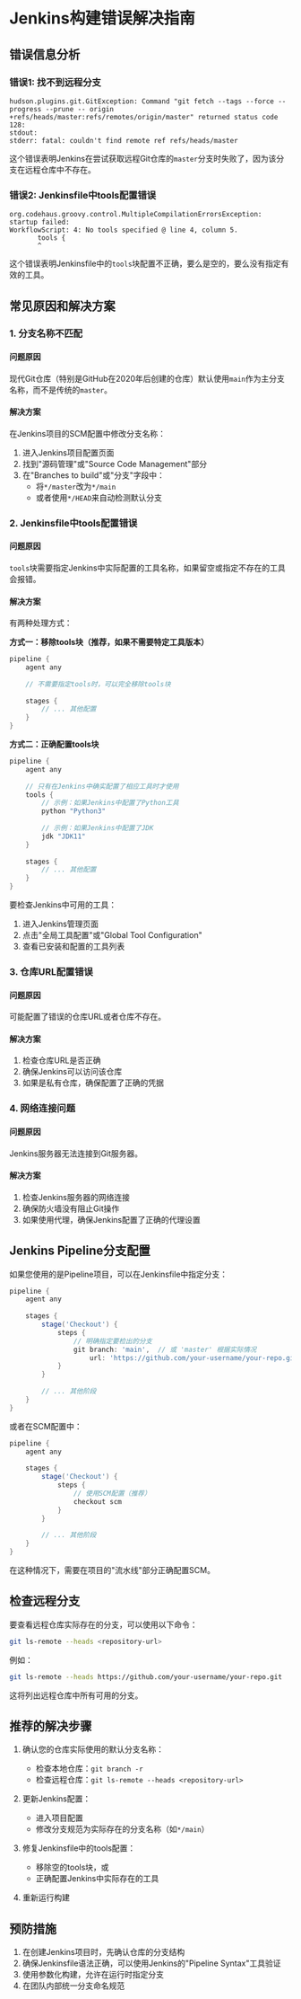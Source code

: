 # Jenkins构建错误解决指南

## 错误信息分析

### 错误1: 找不到远程分支
```
hudson.plugins.git.GitException: Command "git fetch --tags --force --progress --prune -- origin +refs/heads/master:refs/remotes/origin/master" returned status code 128:
stdout: 
stderr: fatal: couldn't find remote ref refs/heads/master
```

这个错误表明Jenkins在尝试获取远程Git仓库的`master`分支时失败了，因为该分支在远程仓库中不存在。

### 错误2: Jenkinsfile中tools配置错误
```
org.codehaus.groovy.control.MultipleCompilationErrorsException: startup failed:
WorkflowScript: 4: No tools specified @ line 4, column 5.
       tools {
       ^
```

这个错误表明Jenkinsfile中的`tools`块配置不正确，要么是空的，要么没有指定有效的工具。

## 常见原因和解决方案

### 1. 分支名称不匹配

#### 问题原因
现代Git仓库（特别是GitHub在2020年后创建的仓库）默认使用`main`作为主分支名称，而不是传统的`master`。

#### 解决方案
在Jenkins项目的SCM配置中修改分支名称：
1. 进入Jenkins项目配置页面
2. 找到"源码管理"或"Source Code Management"部分
3. 在"Branches to build"或"分支"字段中：
   - 将`*/master`改为`*/main`
   - 或者使用`*/HEAD`来自动检测默认分支

### 2. Jenkinsfile中tools配置错误

#### 问题原因
`tools`块需要指定Jenkins中实际配置的工具名称，如果留空或指定不存在的工具会报错。

#### 解决方案
有两种处理方式：

**方式一：移除tools块（推荐，如果不需要特定工具版本）**
```groovy
pipeline {
    agent any
    
    // 不需要指定tools时，可以完全移除tools块
    
    stages {
        // ... 其他配置
    }
}
```

**方式二：正确配置tools块**
```groovy
pipeline {
    agent any
    
    // 只有在Jenkins中确实配置了相应工具时才使用
    tools {
        // 示例：如果Jenkins中配置了Python工具
        python "Python3"
        
        // 示例：如果Jenkins中配置了JDK
        jdk "JDK11"
    }
    
    stages {
        // ... 其他配置
    }
}
```

要检查Jenkins中可用的工具：
1. 进入Jenkins管理页面
2. 点击"全局工具配置"或"Global Tool Configuration"
3. 查看已安装和配置的工具列表

### 3. 仓库URL配置错误

#### 问题原因
可能配置了错误的仓库URL或者仓库不存在。

#### 解决方案
1. 检查仓库URL是否正确
2. 确保Jenkins可以访问该仓库
3. 如果是私有仓库，确保配置了正确的凭据

### 4. 网络连接问题

#### 问题原因
Jenkins服务器无法连接到Git服务器。

#### 解决方案
1. 检查Jenkins服务器的网络连接
2. 确保防火墙没有阻止Git操作
3. 如果使用代理，确保Jenkins配置了正确的代理设置

## Jenkins Pipeline分支配置

如果您使用的是Pipeline项目，可以在Jenkinsfile中指定分支：

```groovy
pipeline {
    agent any
    
    stages {
        stage('Checkout') {
            steps {
                // 明确指定要检出的分支
                git branch: 'main',  // 或 'master' 根据实际情况
                    url: 'https://github.com/your-username/your-repo.git'
            }
        }
        
        // ... 其他阶段
    }
}
```

或者在SCM配置中：

```groovy
pipeline {
    agent any
    
    stages {
        stage('Checkout') {
            steps {
                // 使用SCM配置（推荐）
                checkout scm
            }
        }
        
        // ... 其他阶段
    }
}
```

在这种情况下，需要在项目的"流水线"部分正确配置SCM。

## 检查远程分支

要查看远程仓库实际存在的分支，可以使用以下命令：

```bash
git ls-remote --heads <repository-url>
```

例如：
```bash
git ls-remote --heads https://github.com/your-username/your-repo.git
```

这将列出远程仓库中所有可用的分支。

## 推荐的解决步骤

1. 确认您的仓库实际使用的默认分支名称：
   - 检查本地仓库：`git branch -r`
   - 检查远程仓库：`git ls-remote --heads <repository-url>`

2. 更新Jenkins配置：
   - 进入项目配置
   - 修改分支规范为实际存在的分支名称（如`*/main`）

3. 修复Jenkinsfile中的tools配置：
   - 移除空的tools块，或
   - 正确配置Jenkins中实际存在的工具

4. 重新运行构建

## 预防措施

1. 在创建Jenkins项目时，先确认仓库的分支结构
2. 确保Jenkinsfile语法正确，可以使用Jenkins的"Pipeline Syntax"工具验证
3. 使用参数化构建，允许在运行时指定分支
4. 在团队内部统一分支命名规范